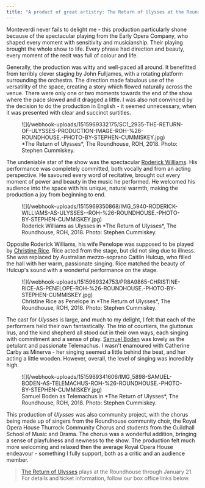 ```yaml
---
title: "A product of great artistry: The Return of Ulysses at the Roundhouse"
---
```


Monteverdi never fails to delight me - this production particularly shone because of the spectacular playing from the Early Opera Company, who shaped every moment with sensitivity and musicianship. Their playing brought the whole show to life. Every phrase had direction and beauty, every moment of the recit was full of colour and life. 

Generally, the production was witty and well-paced all around. It benefitted from terribly clever staging by John Fulljames, with a rotating platform surrounding the orchestra. The direction made fabulous use of the versatility of the space, creating a story which flowed naturally across the venue. There were only one or two moments towards the end of the show where the pace slowed and it dragged a little. I was also not convinced by the decision to do the production in English - it seemed unnecessary, when it was presented with clear and succinct surtitles.

<figure data-type="image">
![](/webhook-uploads/1515969332175/SC1_2935-THE-RETURN-OF-ULYSSES-PRODUCTION-IMAGE-ROH-%26-ROUNDHOUSE.-PHOTO-BY-STEPHEN-CUMMISKEY.jpg)
<figcaption>*The Return of Ulysses*, The Roundhouse, ROH, 2018. Photo: Stephen Cummiskey.</figcaption>
</figure>

The undeniable star of the show was the spectacular [Roderick Williams](/scene/people/roderick-williams/). His performance was completely committed, both vocally and from an acting perspective. He savoured every word of recitative, brought out every moment of power and beauty in the music he performed. He welcomed his audience into the space with his unique, natural warmth, making the production a joy from beginning to end.  

<figure data-type="image">
![](/webhook-uploads/1515969350868/IMG_5940-RODERICK-WILLIAMS-AS-ULYSSES--ROH-%26-ROUNDHOUSE.-PHOTO-BY-STEPHEN-CUMMISKEY.jpg)
<figcaption>Roderick Williams as Ulysses in *The Return of Ulysses*, The Roundhouse, ROH, 2018. Photo: Stephen Cummiskey.</figcaption>
</figure>

Opposite Roderick Williams, his wife Penelope was supposed to be played by [Christine Rice](/scene/people/christine-rice/). Rice acted from the stage, but did not sing due to illness. She was replaced by Australian mezzo-soprano Caitlin Hulcup, who filled the hall with her warm, passionate singing. Rice matched the beauty of Hulcup's sound with a wonderful performance on the stage. 

<figure data-type="image">
![](/webhook-uploads/1515969324753/PR8A9865-CHRISTINE-RICE-AS-PENELOPE-ROH-%26-ROUNDHOUSE.-PHOTO-BY-STEPHEN-CUMMISKEY.jpg)
<figcaption>Christine Rice as Penelope in *The Return of Ulysses*, The Roundhouse, ROH, 2018. Photo: Stephen Cummiskey.</figcaption>
</figure>

The cast for *Ulysses* is large, and much to my delight, I felt that each of the performers held their own fantastically. The trio of courtiers, the gluttonus Irus, and the kind shepherd all stood out in their own ways, each singing with commitment and a sense of play. [Samuel Boden](/scene/people/samuel-boden/) was lovely as the petulant and passionate Telemachus. I wasn't enamoured with Catherine Carby as Minerva - her singing seemed a little behind the beat, and her acting a little wooden. However, overall, the level of singing was incredibly high.

<figure data-type="image">
![](/webhook-uploads/1515969341606/IMG_5898-SAMUEL-BODEN-AS-TELEMACHUS-ROH-%26-ROUNDHOUSE.-PHOTO-BY-STEPHEN-CUMMISKEY.jpg)
<figcaption>Samuel Boden as Telemachus in *The Return of Ulysses*, The Roundhouse, ROH, 2018. Photo: Stephen Cummiskey.</figcaption>
</figure>

This production of *Ulysses* was also community project, with the chorus being made up of singers from the Roundhouse community choir, the Royal Opera House Thurrock Community Chorus and students from the Guildhall School of Music and Drama. The chorus was a wonderful addition, bringing a sense of playfulness and newness to the show. The production felt much more welcoming and relaxed then the average Royal Opera House endeavour - something I fully support, both as a critic and an audience member.

>[The Return of Ulysses](http://www.roh.org.uk/productions/the-return-of-ulysses-by-john-fulljames) plays at the Roundhouse through January 21. For details and ticket information, follow our box office links below.
